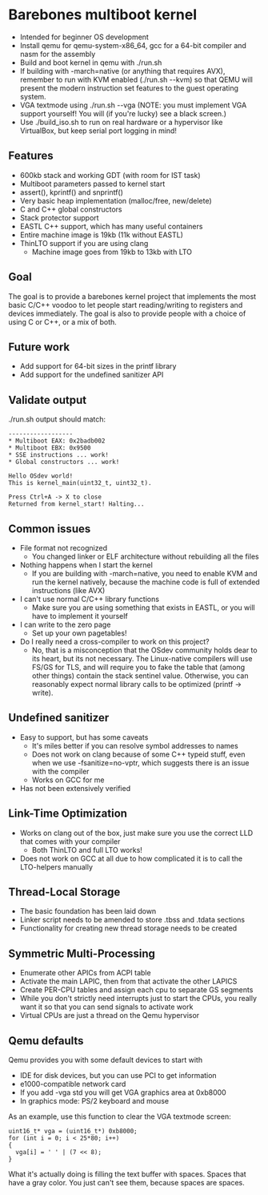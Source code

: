 # Barebones multiboot kernel

- Intended for beginner OS development
- Install qemu for qemu-system-x86_64, gcc for a 64-bit compiler and nasm for the assembly
- Build and boot kernel in qemu with ./run.sh
- If building with -march=native (or anything that requires AVX), remember to run with KVM enabled (./run.sh --kvm) so that QEMU will present the modern instruction set features to the guest operating system.
- VGA textmode using ./run.sh --vga (NOTE: you must implement VGA support yourself! You will (if you're lucky) see a black screen.)
- Use ./build_iso.sh to run on real hardware or a hypervisor like VirtualBox, but keep serial port logging in mind!

## Features

- 600kb stack and working GDT (with room for IST task)
- Multiboot parameters passed to kernel start
- assert(), kprintf() and snprintf()
- Very basic heap implementation (malloc/free, new/delete)
- C and C++ global constructors
- Stack protector support
- EASTL C++ support, which has many useful containers
- Entire machine image is 19kb (11k without EASTL)
- ThinLTO support if you are using clang
    - Machine image goes from 19kb to 13kb with LTO

## Goal

The goal is to provide a barebones kernel project that implements the most basic C/C++ voodoo to let people start reading/writing to registers and devices immediately. The goal is also to provide people with a choice of using C or C++, or a mix of both.

## Future work

- Add support for 64-bit sizes in the printf library
- Add support for the undefined sanitizer API

## Validate output

./run.sh output should match:
```
------------------
* Multiboot EAX: 0x2badb002
* Multiboot EBX: 0x9500
* SSE instructions ... work!
* Global constructors ... work!

Hello OSdev world!
This is kernel_main(uint32_t, uint32_t).

Press Ctrl+A -> X to close
Returned from kernel_start! Halting...
```

## Common issues

- File format not recognized
    - You changed linker or ELF architecture without rebuilding all the files
- Nothing happens when I start the kernel
    - If you are building with -march=native, you need to enable KVM and run the kernel natively, because the machine code is full of extended instructions (like AVX)
- I can't use normal C/C++ library functions
    - Make sure you are using something that exists in EASTL, or you will have to implement it yourself
- I can write to the zero page
    - Set up your own pagetables!
- Do I really need a cross-compiler to work on this project?
    - No, that is a misconception that the OSdev community holds dear to its heart, but its not necessary. The Linux-native compilers will use FS/GS for TLS, and will require you to fake the table that (among other things) contain the stack sentinel value. Otherwise, you can reasonably expect normal library calls to be optimized (printf -> write).

## Undefined sanitizer

- Easy to support, but has some caveats
    - It's miles better if you can resolve symbol addresses to names
    - Does not work on clang because of some C++ typeid stuff, even when we use -fsanitize=no-vptr, which suggests there is an issue with the compiler
    - Works on GCC for me
- Has not been extensively verified

## Link-Time Optimization

- Works on clang out of the box, just make sure you use the correct LLD that comes with your compiler
    - Both ThinLTO and full LTO works!
- Does not work on GCC at all due to how complicated it is to call the LTO-helpers manually

## Thread-Local Storage

- The basic foundation has been laid down
- Linker script needs to be amended to store .tbss and .tdata sections
- Functionality for creating new thread storage needs to be created

## Symmetric Multi-Processing

- Enumerate other APICs from ACPI table
- Activate the main LAPIC, then from that activate the other LAPICS
- Create PER-CPU tables and assign each cpu to separate GS segments
- While you don't strictly need interrupts just to start the CPUs, you really want it so that you can send signals to activate work
- Virtual CPUs are just a thread on the Qemu hypervisor

## Qemu defaults

Qemu provides you with some default devices to start with
- IDE for disk devices, but you can use PCI to get information
- e1000-compatible network card
- If you add -vga std you will get VGA graphics area at 0xb8000
- In graphics mode: PS/2 keyboard and mouse

As an example, use this function to clear the VGA textmode screen:
```
uint16_t* vga = (uint16_t*) 0xb8000;
for (int i = 0; i < 25*80; i++)
{
  vga[i] = ' ' | (7 << 8);
}
```
What it's actually doing is filling the text buffer with spaces. Spaces that have a gray color. You just can't see them, because spaces are spaces.
